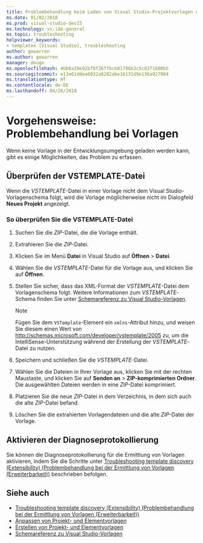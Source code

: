 ```yaml
---
title: Problembehandlung beim Laden von Visual Studio-Projektvorlagen und -Elementvorlagen
ms.date: 01/02/2018
ms.prod: visual-studio-dev15
ms.technology: vs-ide-general
ms.topic: troubleshooting
helpviewer_keywords:
- templates [Visual Studio], troubleshooting
author: gewarren
ms.author: gewarren
manager: douge
ms.openlocfilehash: 4bb6a10e92bf8f26ffbcb81796b3c5c8371600b5
ms.sourcegitcommit: e13e61ddea6032a8282abe16131d9e136a927984
ms.translationtype: HT
ms.contentlocale: de-DE
ms.lasthandoff: 04/26/2018
---
```

# <a name="how-to-troubleshoot-templates"></a>Vorgehensweise: Problembehandlung bei Vorlagen

Wenn keine Vorlage in der Entwicklungsumgebung geladen werden kann, gibt es einige Möglichkeiten, das Problem zu erfassen.

## <a name="validate-the-vstemplate-file"></a>Überprüfen der VSTEMPLATE-Datei

Wenn die *VSTEMPLATE*-Datei in einer Vorlage nicht dem Visual Studio-Vorlagenschema folgt, wird die Vorlage möglicherweise nicht im Dialogfeld **Neues Projekt** angezeigt.

### <a name="to-validate-the-vstemplate-file"></a>So überprüfen Sie die VSTEMPLATE-Datei

1. Suchen Sie die *ZIP*-Datei, die die Vorlage enthält.

1. Extrahieren Sie die *ZIP*-Datei.

1. Klicken Sie im Menü **Datei** in Visual Studio auf **Öffnen** > **Datei**.

1. Wählen Sie die *VSTEMPLATE*-Datei für die Vorlage aus, und klicken Sie auf **Öffnen**.

1. Stellen Sie sicher, dass das XML-Format der *VSTEMPLATE*-Datei dem Vorlagenschema folgt. Weitere Informationen zum *VSTEMPLATE*-Schema finden Sie unter [Schemareferenz zu Visual Studio-Vorlagen](../extensibility/visual-studio-template-schema-reference.md).

    > [!NOTE]
    > Fügen Sie dem `VSTemplate`-Element ein `xmlns`-Attribut hinzu, und weisen Sie diesem einen Wert von http://schemas.microsoft.com/developer/vstemplate/2005 zu, um die IntelliSense-Unterstützung während der Erstellung der *VSTEMPLATE*-Datei zu nutzen.

1. Speichern und schließen Sie die *VSTEMPLATE*-Datei.

1. Wählen Sie die Dateien in Ihrer Vorlage aus, klicken Sie mit der rechten Maustaste, und klicken Sie auf **Senden an** > **ZIP-komprimierten Ordner**. Die ausgewählten Dateien werden in eine *ZIP*-Datei komprimiert.

1. Platzieren Sie die neue *ZIP*-Datei in dem Verzeichnis, in dem sich auch die alte *ZIP*-Datei befand.

1. Löschen Sie die extrahierten Vorlagendateien und die alte *ZIP*-Datei der Vorlage.

## <a name="enable-diagnostic-logging"></a>Aktivieren der Diagnoseprotokollierung

Sie können die Diagnoseprotokollierung für die Ermittlung von Vorlagen aktivieren, indem Sie die Schritte unter [Troubleshooting template discovery (Extensibility) (Problembehandlung bei der Ermittlung von Vorlagen (Erweiterbarkeit))](../extensibility/troubleshooting-template-discovery.md) beschrieben befolgen.

## <a name="see-also"></a>Siehe auch

- [Troubleshooting template discovery (Extensibility) (Problembehandlung bei der Ermittlung von Vorlagen (Erweiterbarkeit))](../extensibility/troubleshooting-template-discovery.md)
- [Anpassen von Projekt- und Elementvorlagen](../ide/customizing-project-and-item-templates.md)
- [Erstellen von Projekt- und Elementvorlagen](../ide/creating-project-and-item-templates.md)
- [Schemareferenz zu Visual Studio-Vorlagen](../extensibility/visual-studio-template-schema-reference.md)